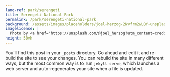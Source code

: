 ```yaml
---
lang-ref: park/serengeti
title: Serengeti National Park
permalink: /park/serengeti-national-park
background: /assets/images/placeholders/joel-herzog-2Nvfrm2wLQY-unsplash.jpg
imagelicense: |
  Photo by <a href="https://unsplash.com/@joel_herzog?utm_content=creditCopyText&utm_medium=referral&utm_source=unsplash">joel herzog</a> on <a href="https://unsplash.com/photos/lion-and-lioness-standing-near-green-grass-2Nvfrm2wLQY?utm_content=creditCopyText&utm_medium=referral&utm_source=unsplash">Unsplash</a>
height: 50vh
---
```

You’ll find this post in your `_posts` directory. Go ahead and edit it and re-build the site to see your changes. You can rebuild the site in many different ways, but the most common way is to run `jekyll serve`, which launches a web server and auto-regenerates your site when a file is updated.
